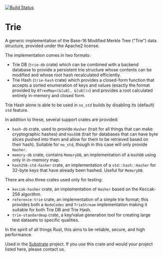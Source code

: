[![Build Status](https://travis-ci.org/paritytech/trie.svg?branch=master)](https://travis-ci.org/paritytech/trie)

# Trie

A generic implementation of the Base-16 Modified Merkle Tree ("Trie") data structure,
provided under the Apache2 license.

The implementation comes in two formats:

- Trie DB (`trie-db` crate) which can be combined with a backend database to provide
   a persistent trie structure whose contents can be modified and whose root hash
   recalculated efficiently.
- Trie Hash (`trie-hash` crate) which provides a closed-form function that accepts a
   sorted enumeration of keys and values (exactly the format provided by
   `BTreeMap<(&[u8], &[u8])>`) and provides a root calculated entirely in-memory and
   closed form.

Trie Hash alone is able to be used in `no_std` builds by disabling its (default)
`std` feature.

In addition to these, several support crates are provided:

- `hash-db` crate, used to provide `Hasher` (trait for all things that
   can make cryptographic hashes) and `HashDB` (trait for databases that can have byte
   slices pushed into them and allow for them to be retrieved based on their hash).
   Suitable for `no_std`, though in this case will only provide `Hasher`.
- `memory-db` crate, contains `MemoryDB`, an implementation of a `HashDB` using only
   in in-memory map.
- `hash256-std-hasher` crate, an implementation of a `std::hash::Hasher` for 32-byte
   keys that have already been hashed. Useful for `MemoryDB`.

There are also three crates used only for testing:

- `keccak-hasher` crate, an implementation of `Hasher` based on the Keccak-256 algorithm.
- `reference-trie` crate, an implementation of a simple trie format; this provides both
   a `NodeCodec` and `TrieStream` implementation making it suitable for both Trie DB and
   Trie Hash.
- `trie-standardmap` crate, a key/value generation tool for creating large test datasets
   to specific qualities.

In the spirit of all things Rust, this aims to be reliable, secure, and high performance.

Used in the [Substrate](https://parity.io/substrate) project. If you use this crate and
would your project listed here, please contact us.
